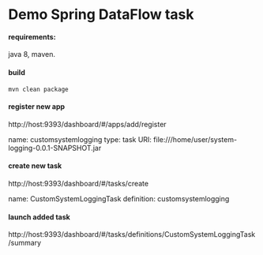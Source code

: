# Demo Spring DataFlow task

#### requirements:
java 8, maven.

#### build
`mvn clean package`

#### register new app

http://host:9393/dashboard/#/apps/add/register

name: customsystemlogging
type: task
URI: file:///home/user/system-logging-0.0.1-SNAPSHOT.jar

#### create new task

http://host:9393/dashboard/#/tasks/create

name: CustomSystemLoggingTask
definition: customsystemlogging

#### launch added task

http://host:9393/dashboard/#/tasks/definitions/CustomSystemLoggingTask/summary